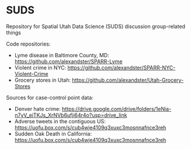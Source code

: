 # SUDS
Repository for Spatial Utah Data Science (SUDS) discussion group-related things

Code repositories:

* Lyme disease in Baltimore County, MD: https://github.com/alexandster/SPARR-Lyme
* Violent crime in NYC: https://github.com/alexandster/SPARR-NYC-Violent-Crime
* Grocery stores in Utah: https://github.com/alexandster/Utah-Grocery-Stores

Sources for case-control point data:

* Denver hate crime: https://drive.google.com/drive/folders/1eNia-n7yV_eiTKJs_XrNVb6ufji64r4o?usp=drive_link
* Adverse tweets in the contiguous US: https://uofu.box.com/s/cub4wje4109q3xuxc3mosnnafnce3reh
* Sudden Oak Death in California: https://uofu.box.com/s/cub4wje4109q3xuxc3mosnnafnce3reh


